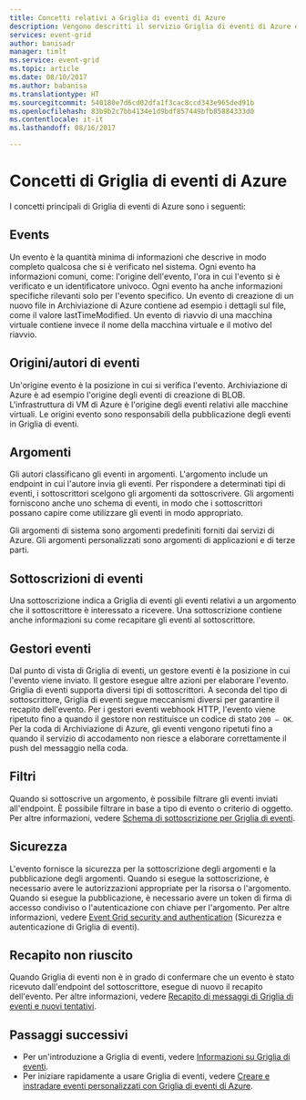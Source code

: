 ```yaml
---
title: Concetti relativi a Griglia di eventi di Azure
description: Vengono descritti il servizio Griglia di eventi di Azure e i concetti correlati. Vengono definiti diversi componenti chiave di Griglia di eventi.
services: event-grid
author: banisadr
manager: timlt
ms.service: event-grid
ms.topic: article
ms.date: 08/10/2017
ms.author: babanisa
ms.translationtype: HT
ms.sourcegitcommit: 540180e7d6cd02dfa1f3cac8ccd343e965ded91b
ms.openlocfilehash: 83b9b2c7bb4134e1d9bdf857449bfb85884333d0
ms.contentlocale: it-it
ms.lasthandoff: 08/16/2017

---
```


# <a name="concepts-in-azure-event-grid"></a>Concetti di Griglia di eventi di Azure

I concetti principali di Griglia di eventi di Azure sono i seguenti:

## <a name="events"></a>Events

Un evento è la quantità minima di informazioni che descrive in modo completo qualcosa che si è verificato nel sistema.  Ogni evento ha informazioni comuni, come: l'origine dell'evento, l'ora in cui l'evento si è verificato e un identificatore univoco.  Ogni evento ha anche informazioni specifiche rilevanti solo per l'evento specifico. Un evento di creazione di un nuovo file in Archiviazione di Azure contiene ad esempio i dettagli sul file, come il valore lastTimeModified. Un evento di riavvio di una macchina virtuale contiene invece il nome della macchina virtuale e il motivo del riavvio.

## <a name="event-sourcespublishers"></a>Origini/autori di eventi

Un'origine evento è la posizione in cui si verifica l'evento. Archiviazione di Azure è ad esempio l'origine degli eventi di creazione di BLOB. L'infrastruttura di VM di Azure è l'origine degli eventi relativi alle macchine virtuali. Le origini evento sono responsabili della pubblicazione degli eventi in Griglia di eventi.

## <a name="topics"></a>Argomenti

Gli autori classificano gli eventi in argomenti. L'argomento include un endpoint in cui l'autore invia gli eventi. Per rispondere a determinati tipi di eventi, i sottoscrittori scelgono gli argomenti da sottoscrivere. Gli argomenti forniscono anche uno schema di eventi, in modo che i sottoscrittori possano capire come utilizzare gli eventi in modo appropriato.

Gli argomenti di sistema sono argomenti predefiniti forniti dai servizi di Azure. Gli argomenti personalizzati sono argomenti di applicazioni e di terze parti.

## <a name="event-subscriptions"></a>Sottoscrizioni di eventi

Una sottoscrizione indica a Griglia di eventi gli eventi relativi a un argomento che il sottoscrittore è interessato a ricevere.  Una sottoscrizione contiene anche informazioni su come recapitare gli eventi al sottoscrittore.

## <a name="event-handlers"></a>Gestori eventi

Dal punto di vista di Griglia di eventi, un gestore eventi è la posizione in cui l'evento viene inviato. Il gestore esegue altre azioni per elaborare l'evento.  Griglia di eventi supporta diversi tipi di sottoscrittori. A seconda del tipo di sottoscrittore, Griglia di eventi segue meccanismi diversi per garantire il recapito dell'evento.  Per i gestori eventi webhook HTTP, l'evento viene ripetuto fino a quando il gestore non restituisce un codice di stato `200 – OK`. Per la coda di Archiviazione di Azure, gli eventi vengono ripetuti fino a quando il servizio di accodamento non riesce a elaborare correttamente il push del messaggio nella coda.

## <a name="filters"></a>Filtri

Quando si sottoscrive un argomento, è possibile filtrare gli eventi inviati all'endpoint. È possibile filtrare in base a tipo di evento o criterio di oggetto. Per altre informazioni, vedere [Schema di sottoscrizione per Griglia di eventi](subscription-creation-schema.md).

## <a name="security"></a>Sicurezza

L'evento fornisce la sicurezza per la sottoscrizione degli argomenti e la pubblicazione degli argomenti. Quando si esegue la sottoscrizione, è necessario avere le autorizzazioni appropriate per la risorsa o l'argomento. Quando si esegue la pubblicazione, è necessario avere un token di firma di accesso condiviso o l'autenticazione con chiave per l'argomento. Per altre informazioni, vedere [Event Grid security and authentication](security-authentication.md) (Sicurezza e autenticazione di Griglia di eventi).

## <a name="failed-delivery"></a>Recapito non riuscito

Quando Griglia di eventi non è in grado di confermare che un evento è stato ricevuto dall'endpoint del sottoscrittore, esegue di nuovo il recapito dell'evento. Per altre informazioni, vedere [Recapito di messaggi di Griglia di eventi e nuovi tentativi](delivery-and-retry.md).

## <a name="next-steps"></a>Passaggi successivi

* Per un'introduzione a Griglia di eventi, vedere [Informazioni su Griglia di eventi](overview.md).
* Per iniziare rapidamente a usare Griglia di eventi, vedere [Creare e instradare eventi personalizzati con Griglia di eventi di Azure](custom-event-quickstart.md).
